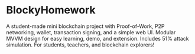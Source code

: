 # BlockyHomework
A student-made mini blockchain project with Proof-of-Work, P2P networking, wallet, transaction signing, and a simple web UI. Modular MVVM design for easy learning, demo, and extension. Includes 51% attack simulation. For students, teachers, and blockchain explorers!
